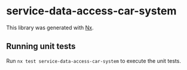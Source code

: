# service-data-access-car-system

This library was generated with [Nx](https://nx.dev).

## Running unit tests

Run `nx test service-data-access-car-system` to execute the unit tests.
